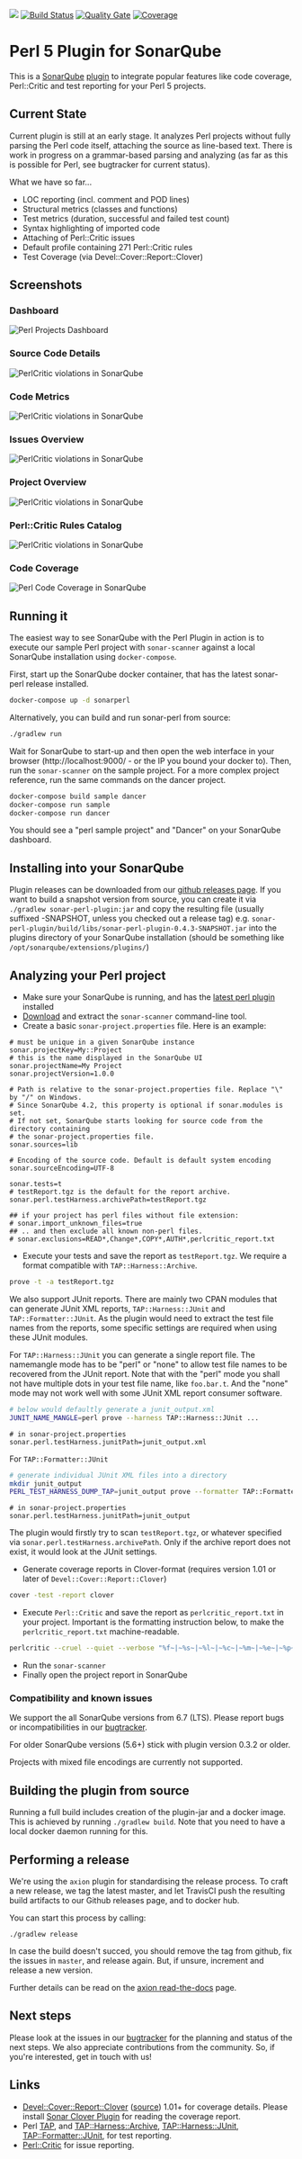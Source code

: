 [![](https://images.microbadger.com/badges/version/sonarperl/sonar-perl.svg)](https://microbadger.com/images/sonarperl/sonar-perl "Get your own version badge on microbadger.com")
[![Build Status](https://travis-ci.org/sonar-perl/sonar-perl.svg?branch=master)](https://travis-ci.org/sonar-perl/sonar-perl)
[![Quality Gate](https://sonarcloud.io/api/project_badges/measure?project=sonar-perl_sonar-perl&metric=alert_status&branch=master)](https://sonarcloud.io/dashboard?id=sonar-perl_sonar-perl)
[![Coverage](https://sonarcloud.io/api/project_badges/measure?project=sonar-perl_sonar-perl&metric=coverage&template=FLAT&branch=master)](https://sonarcloud.io/dashboard?id=sonar-perl_sonar-perl)


# Perl 5 Plugin for SonarQube

This is a [SonarQube](http://www.sonarqube.org/) [plugin](http://docs.sonarqube.org/display/PLUG/Plugin+Library) 
to integrate popular features like code coverage, Perl::Critic and test reporting for your Perl 5 projects.

## Current State

Current plugin is still at an early stage. It analyzes Perl projects
without fully parsing the Perl code itself, attaching the source as
line-based text. There is work in progress on a grammar-based
parsing and analyzing (as far as this is possible for Perl, see bugtracker 
for current status).

What we have so far...

* LOC reporting (incl. comment and POD lines)
* Structural metrics (classes and functions)
* Test metrics (duration, successful and failed test count)
* Syntax highlighting of imported code
* Attaching of Perl::Critic issues
* Default profile containing 271 Perl::Critic rules
* Test Coverage (via Devel::Cover::Report::Clover)

## Screenshots

### Dashboard

![Perl Projects Dashboard](img/dashboard.png)

### Source Code Details

![PerlCritic violations in SonarQube](img/code_detail.png)

### Code Metrics

![PerlCritic violations in SonarQube](img/code_report.png)

### Issues Overview

![PerlCritic violations in SonarQube](img/issues_overview.png)

### Project Overview

![PerlCritic violations in SonarQube](img/project_overview.png)

### Perl::Critic Rules Catalog

![PerlCritic violations in SonarQube](img/rules.png)

### Code Coverage

![Perl Code Coverage in SonarQube](img/coverage.png)


## Running it

The easiest way to see SonarQube with the Perl Plugin in action is to 
execute our sample Perl project with `sonar-scanner` against
a local SonarQube installation using `docker-compose`.

First, start up the SonarQube docker container, that has the
latest sonar-perl release installed.

```sh
docker-compose up -d sonarperl
```

Alternatively, you can build and run sonar-perl from source:

```sh
./gradlew run
```

Wait for SonarQube to start-up and then open the web interface in your browser
(http://localhost:9000/ - or the IP you bound your docker to).
Then, run the `sonar-scanner` on the sample project. For a more complex project reference, run the same commands on the dancer project.

```sh
docker-compose build sample dancer
docker-compose run sample 
docker-compose run dancer
```

You should see a "perl sample project" and "Dancer" on your SonarQube dashboard.


## Installing into your SonarQube

Plugin releases can be downloaded from our [github releases page](https://github.com/sonar-perl/sonar-perl/releases). 
If you want to build a snapshot version from source, you can create it via `./gradlew sonar-perl-plugin:jar` and
copy the resulting file (usually suffixed -SNAPSHOT, unless you checked out a release tag) 
e.g. `sonar-perl-plugin/build/libs/sonar-perl-plugin-0.4.3-SNAPSHOT.jar` into the plugins
directory of your SonarQube installation (should be something like `/opt/sonarqube/extensions/plugins/`)


## Analyzing your Perl project

- Make sure your SonarQube is running, and has the [latest perl plugin](https://github.com/sonar-perl/sonar-perl/releases) installed
- [Download](http://docs.sonarqube.org/display/SCAN/Analyzing+with+SonarQube+Scanner) and extract the `sonar-scanner` command-line tool.
- Create a basic `sonar-project.properties` file. Here is an example:

```
# must be unique in a given SonarQube instance
sonar.projectKey=My::Project
# this is the name displayed in the SonarQube UI
sonar.projectName=My Project
sonar.projectVersion=1.0.0
 
# Path is relative to the sonar-project.properties file. Replace "\" by "/" on Windows.
# Since SonarQube 4.2, this property is optional if sonar.modules is set. 
# If not set, SonarQube starts looking for source code from the directory containing 
# the sonar-project.properties file.
sonar.sources=lib
 
# Encoding of the source code. Default is default system encoding
sonar.sourceEncoding=UTF-8

sonar.tests=t
# testReport.tgz is the default for the report archive.
sonar.perl.testHarness.archivePath=testReport.tgz

## if your project has perl files without file extension:
# sonar.import_unknown_files=true
## .. and then exclude all known non-perl files.
# sonar.exclusions=READ*,Change*,COPY*,AUTH*,perlcritic_report.txt
```

- Execute your tests and save the report as `testReport.tgz`. We require a format compatible with `TAP::Harness::Archive`.

```sh
prove -t -a testReport.tgz
```

We also support JUnit reports. There are mainly two CPAN modules that can
generate JUnit XML reports, `TAP::Harness::JUnit` and `TAP::Formatter::JUnit`.
As the plugin would need to extract the test file names from the reports,
some specific settings are required when using these JUnit modules.

For `TAP::Harness::JUnit` you can generate a single report file. The namemangle
mode has to be "perl" or "none" to allow test file names to be recovered
from the JUnit report. Note that with the "perl" mode you shall not have
multiple dots in your test file name, like `foo.bar.t`. And the "none" mode
may not work well with some JUnit XML report consumer software.

```sh
# below would defaultly generate a junit_output.xml
JUNIT_NAME_MANGLE=perl prove --harness TAP::Harness::JUnit ...
```
```            
# in sonar-project.properties
sonar.perl.testHarness.junitPath=junit_output.xml
```

For `TAP::Formatter::JUnit`
```sh
# generate individual JUnit XML files into a directory
mkdir junit_output
PERL_TEST_HARNESS_DUMP_TAP=junit_output prove --formatter TAP::Formatter::JUnit --timer ...
```
```            
# in sonar-project.properties
sonar.perl.testHarness.junitPath=junit_output
```

The plugin would firstly try to scan `testReport.tgz`, or whatever specified via
`sonar.perl.testHarness.archivePath`. Only if the archive report does not exist,
it would look at the JUnit settings.

- Generate coverage reports in Clover-format (requires version 1.01 or later of `Devel::Cover::Report::Clover`)

```sh
cover -test -report clover
```

- Execute `Perl::Critic` and save the report as `perlcritic_report.txt` in your project. Important is the formatting
instruction below, to make the `perlcritic_report.txt` machine-readable.

```sh
perlcritic --cruel --quiet --verbose "%f~|~%s~|~%l~|~%c~|~%m~|~%e~|~%p~||~%n" lib t > perlcritic_report.txt
```

- Run the `sonar-scanner` 
- Finally open the project report in SonarQube

### Compatibility and known issues

We support the all SonarQube versions from 6.7 (LTS). Please report bugs
or incompatibilities in our [bugtracker](https://github.com/sonar-perl/sonar-perl/issues).

For older SonarQube versions (5.6+) stick with plugin version 0.3.2 or older.

Projects with mixed file encodings are currently not supported.

## Building the plugin from source

Running a full build includes creation of the plugin-jar and a docker image.
This is achieved by running `./gradlew build`. Note that you 
need to have a local docker daemon running for this.

## Performing a release

We're using the `axion` plugin for standardising the release process. To craft a new release, we tag the latest master, and let TravisCI push the resulting build artifacts to our Github releases page, and to docker hub.

You can start this process by calling:

```
./gradlew release
```

In case the build doesn't succed, you should remove the tag from github, fix the issues in `master`, and release again. But, if unsure, increment and release a new version.

Further details can be read on the [axion read-the-docs](https://axion-release-plugin.readthedocs.io/en/latest/) page.

## Next steps

Please look at the issues in our [bugtracker](https://github.com/sonar-perl/sonar-perl/issues) for
the planning and status of the next steps. We also appreciate contributions from the community.
So, if you're interested, get in touch with us!


## Links

* [Devel::Cover::Report::Clover](https://metacpan.org/pod/Devel::Cover::Report::Clover) ([source](https://github.com/captin411/devel-cover-report-clover/)) 1.01+ for coverage details. Please install [Sonar Clover Plugin](http://docs.sonarqube.org/display/SONARQUBE45/Clover+Plugin) for reading the coverage report.
* Perl [TAP](https://testanything.org/), and [TAP::Harness::Archive](https://metacpan.org/pod/TAP::Harness::Archive), [TAP::Harness::JUnit](https://metacpan.org/pod/TAP::Harness::JUnit), [TAP::Formatter::JUnit](https://metacpan.org/pod/TAP::Formatter::JUnit), for test reporting.
* [Perl::Critic](http://perlcritic.org/) for issue reporting.

